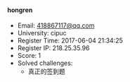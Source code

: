 #### hongren  

* Email: 418867117@qq.com  
* University: cipuc  
* Register Time: 2017-06-04 21:34:25  
* Register IP: 218.25.35.96  
* Score: 1  
* Solved challenges: 
  * 真正的签到题  
